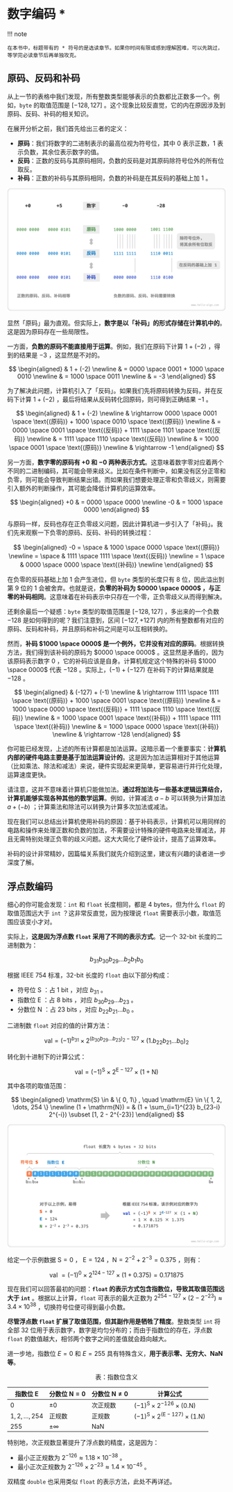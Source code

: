# 数字编码 *

!!! note

    在本书中，标题带有的 * 符号的是选读章节。如果你时间有限或感到理解困难，可以先跳过，等学完必读章节后再单独攻克。

## 原码、反码和补码

从上一节的表格中我们发现，所有整数类型能够表示的负数都比正数多一个。例如，`byte` 的取值范围是 $[-128, 127]$ 。这个现象比较反直觉，它的内在原因涉及到原码、反码、补码的相关知识。

在展开分析之前，我们首先给出三者的定义：

- **原码**：我们将数字的二进制表示的最高位视为符号位，其中 $0$ 表示正数，$1$ 表示负数，其余位表示数字的值。
- **反码**：正数的反码与其原码相同，负数的反码是对其原码除符号位外的所有位取反。
- **补码**：正数的补码与其原码相同，负数的补码是在其反码的基础上加 $1$ 。

![原码、反码与补码之间的相互转换](number_encoding.assets/1s_2s_complement.png)

显然「原码」最为直观。但实际上，**数字是以「补码」的形式存储在计算机中的**。这是因为原码存在一些局限性。

一方面，**负数的原码不能直接用于运算**。例如，我们在原码下计算 $1 + (-2)$ ，得到的结果是 $-3$ ，这显然是不对的。

$$
\begin{aligned}
& 1 + (-2) \newline
& = 0000 \space 0001 + 1000 \space 0010 \newline
& = 1000 \space 0011 \newline
& = -3
\end{aligned}
$$

为了解决此问题，计算机引入了「反码」。如果我们先将原码转换为反码，并在反码下计算 $1 + (-2)$ ，最后将结果从反码转化回原码，则可得到正确结果 $-1$ 。

$$
\begin{aligned}
& 1 + (-2) \newline
& \rightarrow 0000 \space 0001 \space \text{(原码)} + 1000 \space 0010 \space \text{(原码)} \newline
& = 0000 \space 0001 \space \text{(反码)} + 1111  \space 1101 \space \text{(反码)} \newline
& = 1111 \space 1110 \space \text{(反码)} \newline
& = 1000 \space 0001 \space \text{(原码)} \newline
& \rightarrow -1
\end{aligned}
$$

另一方面，**数字零的原码有 $+0$ 和 $-0$ 两种表示方式**。这意味着数字零对应着两个不同的二进制编码，其可能会带来歧义。比如在条件判断中，如果没有区分正零和负零，则可能会导致判断结果出错。而如果我们想要处理正零和负零歧义，则需要引入额外的判断操作，其可能会降低计算机的运算效率。

$$
\begin{aligned}
+0 & = 0000 \space 0000 \newline
-0 & = 1000 \space 0000
\end{aligned}
$$

与原码一样，反码也存在正负零歧义问题，因此计算机进一步引入了「补码」。我们先来观察一下负零的原码、反码、补码的转换过程：

$$
\begin{aligned}
-0 = \space & 1000 \space 0000 \space \text{(原码)} \newline
= \space & 1111 \space 1111 \space \text{(反码)} \newline
= 1 \space & 0000 \space 0000 \space \text{(补码)} \newline
\end{aligned}
$$

在负零的反码基础上加 $1$ 会产生进位，但 `byte` 类型的长度只有 8 位，因此溢出到第 9 位的 $1$ 会被舍弃。也就是说，**负零的补码为 $0000 \space 0000$ ，与正零的补码相同**。这意味着在补码表示中只存在一个零，正负零歧义从而得到解决。

还剩余最后一个疑惑：`byte` 类型的取值范围是 $[-128, 127]$ ，多出来的一个负数 $-128$ 是如何得到的呢？我们注意到，区间 $[-127, +127]$ 内的所有整数都有对应的原码、反码和补码，并且原码和补码之间是可以互相转换的。

然而，**补码 $1000 \space 0000$ 是一个例外，它并没有对应的原码**。根据转换方法，我们得到该补码的原码为 $0000 \space 0000$ 。这显然是矛盾的，因为该原码表示数字 $0$ ，它的补码应该是自身。计算机规定这个特殊的补码 $1000 \space 0000$ 代表 $-128$ 。实际上，$(-1) + (-127)$ 在补码下的计算结果就是 $-128$ 。

$$
\begin{aligned}
& (-127) + (-1) \newline
& \rightarrow 1111 \space 1111 \space \text{(原码)} + 1000 \space 0001 \space \text{(原码)} \newline
& = 1000 \space 0000 \space \text{(反码)} + 1111  \space 1110 \space \text{(反码)} \newline
& = 1000 \space 0001 \space \text{(补码)} + 1111  \space 1111 \space \text{(补码)} \newline
& = 1000 \space 0000 \space \text{(补码)} \newline
& \rightarrow -128
\end{aligned}
$$

你可能已经发现，上述的所有计算都是加法运算。这暗示着一个重要事实：**计算机内部的硬件电路主要是基于加法运算设计的**。这是因为加法运算相对于其他运算（比如乘法、除法和减法）来说，硬件实现起来更简单，更容易进行并行化处理，运算速度更快。

请注意，这并不意味着计算机只能做加法。**通过将加法与一些基本逻辑运算结合，计算机能够实现各种其他的数学运算**。例如，计算减法 $a - b$ 可以转换为计算加法 $a + (-b)$ ；计算乘法和除法可以转换为计算多次加法或减法。

现在我们可以总结出计算机使用补码的原因：基于补码表示，计算机可以用同样的电路和操作来处理正数和负数的加法，不需要设计特殊的硬件电路来处理减法，并且无需特别处理正负零的歧义问题。这大大简化了硬件设计，提高了运算效率。

补码的设计非常精妙，因篇幅关系我们就先介绍到这里，建议有兴趣的读者进一步深度了解。

## 浮点数编码

细心的你可能会发现：`int` 和 `float` 长度相同，都是 4 bytes，但为什么 `float` 的取值范围远大于 `int` ？这非常反直觉，因为按理说 `float` 需要表示小数，取值范围应该变小才对。

实际上，**这是因为浮点数 `float` 采用了不同的表示方式**。记一个 32-bit 长度的二进制数为：

$$
b_{31} b_{30} b_{29} \ldots b_2 b_1 b_0
$$

根据 IEEE 754 标准，32-bit 长度的 `float` 由以下部分构成：

- 符号位 $\mathrm{S}$ ：占 1 bit ，对应 $b_{31}$ 。
- 指数位 $\mathrm{E}$ ：占 8 bits ，对应 $b_{30} b_{29} \ldots b_{23}$ 。
- 分数位 $\mathrm{N}$ ：占 23 bits ，对应 $b_{22} b_{21} \ldots b_0$ 。

二进制数 `float` 对应的值的计算方法：

$$
\text {val} = (-1)^{b_{31}} \times 2^{\left(b_{30} b_{29} \ldots b_{23}\right)_2-127} \times\left(1 . b_{22} b_{21} \ldots b_0\right)_2
$$

转化到十进制下的计算公式：

$$
\text {val}=(-1)^{\mathrm{S}} \times 2^{\mathrm{E} -127} \times (1 + \mathrm{N})
$$

其中各项的取值范围：

$$
\begin{aligned}
\mathrm{S} \in & \{ 0, 1\} , \quad \mathrm{E} \in \{ 1, 2, \dots, 254 \} \newline
(1 + \mathrm{N}) = & (1 + \sum_{i=1}^{23} b_{23-i} 2^{-i}) \subset [1, 2 - 2^{-23}]
\end{aligned}
$$

![IEEE 754 标准下的 float 表示方式](number_encoding.assets/ieee_754_float.png)

给定一个示例数据 $\mathrm{S} = 0$ ， $\mathrm{E} = 124$ ，$\mathrm{N} = 2^{-2} + 2^{-3} = 0.375$ ，则有：

$$
\text { val } = (-1)^0 \times 2^{124 - 127} \times (1 + 0.375) = 0.171875
$$

现在我们可以回答最初的问题：**`float` 的表示方式包含指数位，导致其取值范围远大于 `int`** 。根据以上计算，`float` 可表示的最大正数为 $2^{254 - 127} \times (2 - 2^{-23}) \approx 3.4 \times 10^{38}$ ，切换符号位便可得到最小负数。

**尽管浮点数 `float` 扩展了取值范围，但其副作用是牺牲了精度**。整数类型 `int` 将全部 32 位用于表示数字，数字是均匀分布的；而由于指数位的存在，浮点数 `float` 的数值越大，相邻两个数字之间的差值就会趋向越大。

进一步地，指数位 $E = 0$ 和 $E = 255$ 具有特殊含义，**用于表示零、无穷大、$\mathrm{NaN}$ 等**。
<p align="center"> 表：指数位含义 </p>

| 指数位 E           | 分数位 $\mathrm{N} = 0$ | 分数位 $\mathrm{N} \ne 0$ | 计算公式                                                               |
| ------------------ | ----------------------- | ------------------------- | ---------------------------------------------------------------------- |
| $0$                | $\pm 0$                 | 次正规数                  | $(-1)^{\mathrm{S}} \times 2^{-126} \times (0.\mathrm{N})$              |
| $1, 2, \dots, 254$ | 正规数                  | 正规数                    | $(-1)^{\mathrm{S}} \times 2^{(\mathrm{E} -127)} \times (1.\mathrm{N})$ |
| $255$              | $\pm \infty$            | $\mathrm{NaN}$            |                                                                        |

特别地，次正规数显著提升了浮点数的精度，这是因为：

- 最小正正规数为 $2^{-126} \approx 1.18 \times 10^{-38}$ 。
- 最小正次正规数为 $2^{-126} \times 2^{-23} \approx 1.4 \times 10^{-45}$ 。

双精度 `double` 也采用类似 `float` 的表示方法，此处不再详述。

